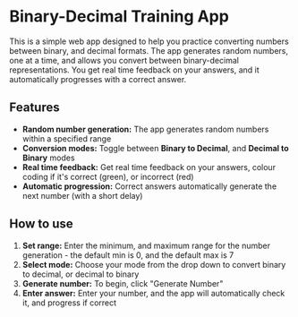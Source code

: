 # Binary-Decimal Training App

This is a simple web app designed to help you practice converting numbers between binary, and decimal formats. The app generates random numbers, one at a time, and allows you convert between binary-decimal representations. You get real time feedback on your answers, and it automatically progresses with a correct answer.

## Features
- **Random number generation:** The app generates random numbers within a specified range
- **Conversion modes:** Toggle between **Binary to Decimal**, and **Decimal to Binary** modes
- **Real time feedback:** Get real time feedback on your answers, colour coding if it's correct (green), or incorrect (red)
- **Automatic progression:** Correct answers automatically generate the next number (with a short delay)

## How to use
1. **Set range:** Enter the minimum, and maximum range for the number generation - the default min is 0, and the default max is 7
2. **Select mode:** Choose your mode from the drop down to convert binary to decimal, or decimal to binary
3. **Generate number:** To begin, click "Generate Number"
4. **Enter answer:** Enter your number, and the app will automatically check it, and progress if correct
